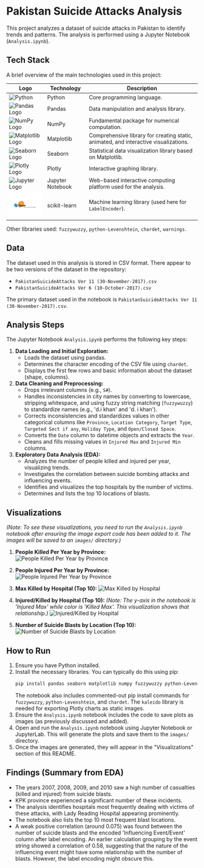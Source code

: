 # Pakistan Suicide Attacks Analysis

This project analyzes a dataset of suicide attacks in Pakistan to identify trends and patterns. The analysis is performed using a Jupyter Notebook (`Analysis.ipynb`).

## Tech Stack

A brief overview of the main technologies used in this project:

| Logo | Technology | Description |
|---|---|---|
| ![Python](https://img.shields.io/badge/python-%2314354C.svg?style=for-the-badge&logo=python&logoColor=white)   | Python | Core programming language. |
| <img src="https://pandas.pydata.org/static/img/pandas.svg" alt="Pandas Logo" width="100"> | Pandas | Data manipulation and analysis library. |
| <img src="https://numpy.org/images/logo.svg" alt="NumPy Logo" width="100"> | NumPy | Fundamental package for numerical computation. |
| <img src="https://upload.wikimedia.org/wikipedia/en/5/56/Matplotlib_logo.svg" alt="Matplotlib Logo" width="100"> | Matplotlib | Comprehensive library for creating static, animated, and interactive visualizations. |
| <img src="https://seaborn.pydata.org/_static/logo-wide-lightbg.svg" alt="Seaborn Logo" width="100"> | Seaborn | Statistical data visualization library based on Matplotlib. |
| <img src="https://plotly-marketing-website-2.cdn.prismic.io/plotly-marketing-website-2/Z7eNlJ7c43Q3gCJv_Plotly-Logo-Black.svg" alt="Plotly Logo" width="100"> | Plotly | Interactive graphing library. |
| <img src="https://jupyter.org/assets/main-logo.svg" alt="Jupyter Logo" width="50"> | Jupyter Notebook | Web-based interactive computing platform used for the analysis. |
| <img src="https://raw.githubusercontent.com/scikit-learn/scikit-learn/main/doc/logos/scikit-learn-logo.svg" alt="Scikit-learn Logo" width="100"> | scikit-learn | Machine learning library (used here for `LabelEncoder`). |

Other libraries used: `fuzzywuzzy`, `python-Levenshtein`, `chardet`, `warnings`.

## Data

The dataset used in this analysis is stored in CSV format. There appear to be two versions of the dataset in the repository:

* `PakistanSuicideAttacks Ver 11 (30-November-2017).csv`
* `PakistanSuicideAttacks Ver 6 (10-October-2017).csv`

The primary dataset used in the notebook is `PakistanSuicideAttacks Ver 11 (30-November-2017).csv`.

## Analysis Steps

The Jupyter Notebook `Analysis.ipynb` performs the following key steps:

1.  **Data Loading and Initial Exploration:**
    *   Loads the dataset using pandas.
    *   Determines the character encoding of the CSV file using `chardet`.
    *   Displays the first few rows and basic information about the dataset (shape, columns).
2.  **Data Cleaning and Preprocessing:**
    *   Drops irrelevant columns (e.g., `S#`).
    *   Handles inconsistencies in city names by converting to lowercase, stripping whitespace, and using fuzzy string matching (`fuzzywuzzy`) to standardize names (e.g., 'd.i khan' and 'd. i khan').
    *   Corrects inconsistencies and standardizes values in other categorical columns like `Province`, `Location Category`, `Target Type`, `Targeted Sect if any`, `Holiday Type`, and `Open/Closed Space`.
    *   Converts the `Date` column to datetime objects and extracts the `Year`.
    *   Cleans and fills missing values in `Injured Max` and `Injured Min` columns.
3.  **Exploratory Data Analysis (EDA):**
    *   Analyzes the number of people killed and injured per year, visualizing trends.
    *   Investigates the correlation between suicide bombing attacks and influencing events.
    *   Identifies and visualizes the top hospitals by the number of victims.
    *   Determines and lists the top 10 locations of blasts.

## Visualizations

*(Note: To see these visualizations, you need to run the `Analysis.ipynb` notebook after ensuring the image export code has been added to it. The images will be saved to an `images/` directory.)*

1.  **People Killed Per Year by Province:**
    ![People Killed Per Year by Province](images/killed_per_year_province.png)

2.  **People Injured Per Year by Province:**
    ![People Injured Per Year by Province](images/injured_per_year_province.png)

3.  **Max Killed by Hospital (Top 10):**
    ![Max Killed by Hospital](images/killed_max_by_hospital.png)

4.  **Injured/Killed by Hospital (Top 10):**
    *(Note: The y-axis in the notebook is 'Injured Max' while color is 'Killed Max'. This visualization shows that relationship.)*
    ![Injured/Killed by Hospital](images/injured_killed_by_hospital.png)

5.  **Number of Suicide Blasts by Location (Top 10):**
    ![Number of Suicide Blasts by Location](images/blasts_by_location.png)

## How to Run

1.  Ensure you have Python installed.
2.  Install the necessary libraries. You can typically do this using pip:
    ```bash
    pip install pandas seaborn matplotlib numpy fuzzywuzzy python-Levenshtein chardet plotly scikit-learn kaleido
    ```
    The notebook also includes commented-out pip install commands for `fuzzywuzzy`, `python-Levenshtein`, and `chardet`. The `kaleido` library is needed for exporting Plotly charts as static images.
3.  Ensure the `Analysis.ipynb` notebook includes the code to save plots as images (as previously discussed and added).
4.  Open and run the `Analysis.ipynb` notebook using Jupyter Notebook or JupyterLab. This will generate the plots and save them to the `images/` directory.
5.  Once the images are generated, they will appear in the "Visualizations" section of this README.

## Findings (Summary from EDA)

*   The years 2007, 2008, 2009, and 2010 saw a high number of casualties (killed and injured) from suicide blasts.
*   KPK province experienced a significant number of these incidents.
*   The analysis identifies hospitals most frequently dealing with victims of these attacks, with Lady Reading Hospital appearing prominently.
*   The notebook also lists the top 10 most frequent blast locations.
*   A weak positive correlation (around 0.075) was found between the number of suicide blasts and the encoded 'Influencing Event/Event' column after label encoding. An earlier calculation grouping by the event string showed a correlation of 0.58, suggesting that the nature of the influencing event might have some relationship with the number of blasts. However, the label encoding might obscure this.
